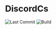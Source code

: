 # DiscordCs

![Last Commit](https://img.shields.io/github/last-commit/fardragi/discordcs?style=for-the-badge&logo=github)
![Build](https://img.shields.io/github/workflow/status/fardragi/discordcs/Net%205.0/master?logo=github&style=for-the-badge)